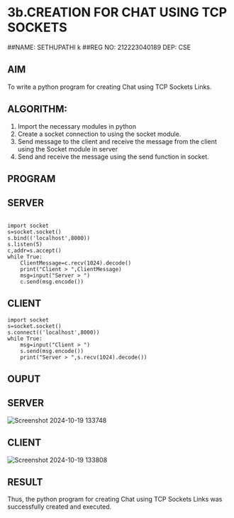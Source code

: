 # 3b.CREATION FOR CHAT USING TCP SOCKETS
##NAME: SETHUPATHI k
##REG NO: 212223040189
DEP: CSE
## AIM
To write a python program for creating Chat using TCP Sockets Links.
## ALGORITHM:
1. Import the necessary modules in python
2. Create a socket connection to using the socket module.
3. Send message to the client and receive the message from the client using the Socket module in
 server
4. Send and receive the message using the send function in socket.
## PROGRAM

## SERVER 
```

import socket
s=socket.socket()
s.bind(('localhost',8000))
s.listen(5)
c,addr=s.accept()
while True:
    ClientMessage=c.recv(1024).decode()
    print("Client > ",ClientMessage)
    msg=input("Server > ")
    c.send(msg.encode())
```

## CLIENT
```
import socket 
s=socket.socket()
s.connect(('localhost',8000))
while True:
    msg=input("Client > ")
    s.send(msg.encode())
    print("Server > ",s.recv(1024).decode())
```

## OUPUT
## SERVER
![Screenshot 2024-10-19 133748](https://github.com/user-attachments/assets/50054ee4-9904-497b-b46d-de5c2543c10a)


## CLIENT
![Screenshot 2024-10-19 133808](https://github.com/user-attachments/assets/4f651614-b567-4b58-a2e7-f13fe2114fa6)


## RESULT
Thus, the python program for creating Chat using TCP Sockets Links was successfully 
created and executed.
